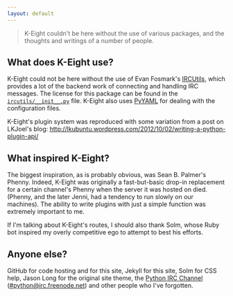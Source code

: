 ```yaml
---
layout: default
---
```



> K-Eight couldn't be here without the use of various packages, and the thoughts and writings of a number of people.

## What does K-Eight use?

K-Eight could not be here without the use of Evan Fosmark's [IRCUtils][], which provides a lot of the backend work of connecting and handling IRC messages.  The license for this package can be found in the [`ircutils/__init__.py`][ircutilslicense] file.  K-Eight also uses [PyYAML][] for dealing with the configuration files.

K-Eight's plugin system was reproduced with some variation from a post on LKJoel's blog:  <http://lkubuntu.wordpress.com/2012/10/02/writing-a-python-plugin-api/>

[ircutils]: <http://dev.guardedcode.com/projects/ircutils/>
[ircutilslicense]: <https://github.com/MrJohz/K-Eight/blob/master/ircutils/__init__.py>
[pyyaml]: <http://pyyaml.org/>

## What inspired K-Eight?

The biggest inspiration, as is probably obvious, was Sean B. Palmer's Phenny.  Indeed, K-Eight was originally a fast-but-basic drop-in replacement for a certain channel's Phenny when the server it was hosted on died.  (Phenny, and the later Jenni, had a tendency to run slowly on our machines).  The ability to write plugins with just a simple function was extremely important to me.

If I'm talking about K-Eight's routes, I should also thank Solm, whose Ruby bot inspired my overly competitive ego to attempt to best his efforts.

## Anyone else?

GitHub for code hosting and for this site, Jekyll for this site, Solm for CSS help, Jason Long for the original site theme, the [Python IRC Channel][poundpython] ([#python@irc.freenode.net][python]) and other people who I've forgotten.

[poundpython]: <http://pound-python.org/>
[python]: <irc://irc.freenode.net/#python>